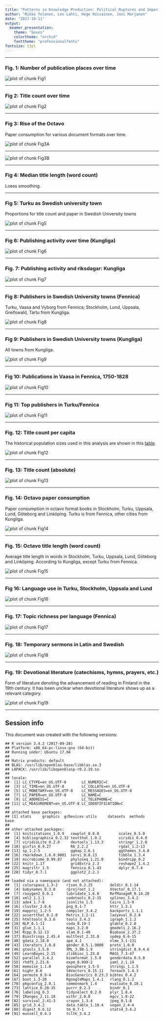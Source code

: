 ```yaml
---
title: "Patterns in Knowledge Production: Political Ruptures and Imperial Dynamics Shaping Public Discourse in Sweden and Finland, 1640–1828"
author: "Mikko Tolonen, Leo Lahti, Hege Roivainen, Jani Marjanen"
date: "2017-10-11"
output: 
  beamer_presentation:
    theme: "boxes"
    colortheme: "orchid"
    fonttheme: "professionalfonts"
fontsize: 13pt
---
```







---


### Fig. 1: Number of publication places over time

![plot of chunk Fig1](20170201_manuscript/Fig1-1.png)

---


### Fig 2: Title count over time

![plot of chunk Fig2](20170201_manuscript/Fig2-1.png)

---

### Fig 3: Rise of the Octavo

Paper consumption for various document formats over time.



![plot of chunk Fig3A](20170201_manuscript/Fig3A-1.png)

---

![plot of chunk Fig3B](20170201_manuscript/Fig3B-1.png)

---


### Fig 4: Median title length (word count)

Loess smoothing.



---


### Fig 5: Turku as Swedish university town

Proportions for title count and paper in Swedish University towns
 
![plot of chunk Fig5](20170201_manuscript/Fig5-1.png)

---


### Fig 6: Publishing activity over time (Kungliga)

![plot of chunk Fig6](20170201_manuscript/Fig6-1.png)

---


### Fig. 7: Publishing activity and riksdagar: Kungliga

![plot of chunk Fig7](20170201_manuscript/Fig7-1.png)

---


### Fig 8: Publishers in Swedish University towns (Fennica)

Turku, Vaasa and Vyborg from Fennica; Stockholm, Lund, Uppsala, Greifswald, Tartu from Kungliga.

![plot of chunk Fig8](20170201_manuscript/Fig8-1.png)

---

### Fig 9: Publishers in Swedish University towns (Kungliga)

All towns from Kungliga.

![plot of chunk Fig9](20170201_manuscript/Fig9-1.png)

---


### Fig 10: Publications in Vaasa in Fennica, 1750-1828


![plot of chunk Fig10](20170201_manuscript/Fig10-1.png)

---


### Fig 11: Top publishers in Turku/Fennica

![plot of chunk Fig11](20170201_manuscript/Fig11-1.png)

---



### Fig. 12: Title count per capita

The historical population sizes used in this analysis are shown in this [table](https://github.com/rOpenGov/bibliographica/blob/master/inst/extdata/population_sizes_in_cities.csv).

![plot of chunk Fig12](20170201_manuscript/Fig12-1.png)

---



### Fig. 13: Title count (absolute)

![plot of chunk Fig13](20170201_manuscript/Fig13-1.png)

---




### Fig. 14: Octavo paper consumption

Paper consumption in octavo format books in Stockholm, Turku, Uppsala,
Lund, Göteborg and Linköping. Turku is from Fennica, other cities from
Kungliga.

![plot of chunk Fig14](20170201_manuscript/Fig14-1.png)


---


### Fig. 15: Octavo title length (word count)

Average title length in words in Stockholm, Turku, Uppsala, Lund,
Göteborg and Linköping. According to Kungliga, except Turku from
Fennica. 

![plot of chunk Fig15](20170201_manuscript/Fig15-1.png)

---


### Fig 16: Language use in Turku, Stockholm, Uppsala and Lund

![plot of chunk Fig16](20170201_manuscript/Fig16-1.png)

---


### Fig. 17: Topic richness per language (Fennica)

![plot of chunk Fig17](20170201_manuscript/Fig17-1.png)

---


### Fig. 18: Temporary sermons in Latin and Swedish

![plot of chunk Fig18](20170201_manuscript/Fig18-1.png)

---


### Fig. 19: Devotional literature (catechisms, hymns, prayers, etc.) 

Form of literature denoting the advancement of reading in Finland in the 19th century. It has been unclear when devotional literature  shows up as a relevant category.

![plot of chunk Fig19](20170201_manuscript/Fig19-1.png)

---



## Session info

This document was created with the following versions:


```
## R version 3.4.2 (2017-09-28)
## Platform: x86_64-pc-linux-gnu (64-bit)
## Running under: Ubuntu 17.04
## 
## Matrix products: default
## BLAS: /usr/lib/openblas-base/libblas.so.3
## LAPACK: /usr/lib/libopenblasp-r0.2.19.so
## 
## locale:
##  [1] LC_CTYPE=en_US.UTF-8       LC_NUMERIC=C              
##  [3] LC_TIME=en_US.UTF-8        LC_COLLATE=en_US.UTF-8    
##  [5] LC_MONETARY=en_US.UTF-8    LC_MESSAGES=en_US.UTF-8   
##  [7] LC_PAPER=en_US.UTF-8       LC_NAME=C                 
##  [9] LC_ADDRESS=C               LC_TELEPHONE=C            
## [11] LC_MEASUREMENT=en_US.UTF-8 LC_IDENTIFICATION=C       
## 
## attached base packages:
## [1] stats     graphics  grDevices utils     datasets  methods   base     
## 
## other attached packages:
##  [1] knitcitations_1.0.9   cowplot_0.8.0         scales_0.5.0         
##  [4] bibliographica_0.2.32 testthat_1.0.2        viridis_0.4.0        
##  [7] viridisLite_0.2.0     devtools_1.13.3       stringr_1.2.0        
## [10] gisfin_0.9.27         R6_2.2.2              rgdal_1.2-13         
## [13] sp_1.2-5              ggmap_2.6.1           ggthemes_3.4.0       
## [16] rmarkdown_1.6.0.9001  sorvi_0.8.13          tibble_1.3.4         
## [19] microbiome_0.99.87    phyloseq_1.21.0       bindrcpp_0.2         
## [22] knitr_1.17            gridExtra_2.3         reshape2_1.4.2       
## [25] magrittr_1.5          fennica_0.1.43        dplyr_0.7.4          
## [28] tidyr_0.7.1           ggplot2_2.2.1        
## 
## loaded via a namespace (and not attached):
##  [1] colorspace_1.3-2    rjson_0.2.15        deldir_0.1-14      
##  [4] babynames_0.3.0     rprojroot_1.2       XVector_0.17.1     
##  [7] roxygen2_6.0.1      lubridate_1.6.0     RefManageR_0.14.20 
## [10] xml2_1.1.1          codetools_0.2-15    splines_3.4.2      
## [13] ade4_1.7-8          jsonlite_1.5        Cairo_1.5-9        
## [16] cluster_2.0.6       png_0.1-7           httr_1.3.1         
## [19] mapproj_1.2-5       compiler_3.4.2      backports_1.1.1    
## [22] assertthat_0.2.0    Matrix_1.2-11       lazyeval_0.2.0     
## [25] htmltools_0.3.6     tools_3.4.2         igraph_1.1.2       
## [28] NLP_0.1-11          coda_0.19-1         gtable_0.2.0       
## [31] glue_1.1.1          maps_3.2.0          gmodels_2.16.2     
## [34] Rcpp_0.12.13        slam_0.1-40         Biobase_2.37.2     
## [37] Biostrings_2.45.4   multtest_2.33.0     spdep_0.6-15       
## [40] gdata_2.18.0        ape_4.1             nlme_3.1-131       
## [43] iterators_1.0.8     gender_0.5.1.9000   proto_1.0.0        
## [46] gtools_3.5.0        XML_3.98-1.9        stringdist_0.9.4.6 
## [49] LearnBayes_2.15     zlibbioc_1.23.0     MASS_7.3-47        
## [52] parallel_3.4.2      biomformat_1.5.0    genderdata_0.5.0   
## [55] rhdf5_2.21.6        expm_0.999-2        yaml_2.1.14        
## [58] memoise_1.1.0       geosphere_1.5-5     stringi_1.1.5      
## [61] highr_0.6           S4Vectors_0.15.11   foreach_1.4.3      
## [64] permute_0.9-4       BiocGenerics_0.23.3 bibtex_0.4.2       
## [67] boot_1.3-20         RgoogleMaps_1.4.1   rlang_0.1.2        
## [70] pkgconfig_2.0.1     commonmark_1.4      evaluate_0.10.1    
## [73] lattice_0.20-35     purrr_0.2.3         bindr_0.1          
## [76] labeling_0.3        tidyselect_0.2.0    plyr_1.8.4         
## [79] IRanges_2.11.18     withr_2.0.0         mgcv_1.8-22        
## [82] survival_2.41-3     crayon_1.3.4        jpeg_0.1-8         
## [85] grid_3.4.2          data.table_1.10.4   vegan_2.4-4        
## [88] digest_0.6.12       tm_0.7-1            stats4_3.4.2       
## [91] munsell_0.4.3       tcltk_3.4.2
```





